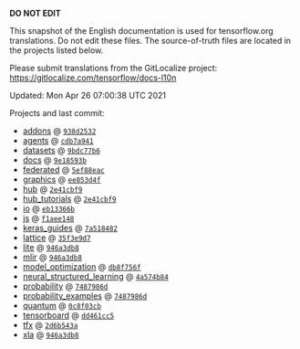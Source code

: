 __DO NOT EDIT__

This snapshot of the English documentation is used for tensorflow.org
translations. Do not edit these files. The source-of-truth files are located in
the projects listed below.

Please submit translations from the GitLocalize project: https://gitlocalize.com/tensorflow/docs-l10n

Updated: Mon Apr 26 07:00:38 UTC 2021

Projects and last commit:

- [addons](https://github.com/tensorflow/addons/tree/master/docs) @ <a href='https://github.com/tensorflow/addons/commit/938d2532630728a3b61a75dd8ba4c7694f56daed'><code>938d2532</code></a>
- [agents](https://github.com/tensorflow/agents/tree/master/docs) @ <a href='https://github.com/tensorflow/agents/commit/cdb7a94124a1bc756217ad868b1aa49c11dc26bf'><code>cdb7a941</code></a>
- [datasets](https://github.com/tensorflow/datasets/tree/master/docs) @ <a href='https://github.com/tensorflow/datasets/commit/9bdc77b6d28f9d6b9df95ed9835c22f0b3a4d3fe'><code>9bdc77b6</code></a>
- [docs](https://github.com/tensorflow/docs/tree/master/site/en) @ <a href='https://github.com/tensorflow/docs/commit/9e18593b7ee19058b651626d0e96a552ac7b4733'><code>9e18593b</code></a>
- [federated](https://github.com/tensorflow/federated/tree/master/docs) @ <a href='https://github.com/tensorflow/federated/commit/5ef88eac6cba3ed29c6036916b0b5bc9129bffd5'><code>5ef88eac</code></a>
- [graphics](https://github.com/tensorflow/graphics/tree/master/tensorflow_graphics/g3doc) @ <a href='https://github.com/tensorflow/graphics/commit/ee853d4fbd63352ad091c1bb69d4702ccd71a61a'><code>ee853d4f</code></a>
- [hub](https://github.com/tensorflow/hub/tree/master/docs) @ <a href='https://github.com/tensorflow/hub/commit/2e41cbf97349389ccce9774f73f88248eb08683b'><code>2e41cbf9</code></a>
- [hub_tutorials](https://github.com/tensorflow/hub/tree/master/examples/colab) @ <a href='https://github.com/tensorflow/hub/commit/2e41cbf97349389ccce9774f73f88248eb08683b'><code>2e41cbf9</code></a>
- [io](https://github.com/tensorflow/io/tree/master/docs) @ <a href='https://github.com/tensorflow/io/commit/eb13366bb5a1b68928ffda16da62272a25fa58f7'><code>eb13366b</code></a>
- [js](https://github.com/tensorflow/tfjs-website/tree/master/docs) @ <a href='https://github.com/tensorflow/tfjs-website/commit/f1aee1484f3c701ea55698dae438f318b24feb9b'><code>f1aee148</code></a>
- [keras_guides](https://github.com/tensorflow/docs/tree/snapshot-keras/site/en/guide/keras) @ <a href='https://github.com/tensorflow/docs/commit/7a518482b03a75f9bb3fb6fe08d5607c1cbfb59f'><code>7a518482</code></a>
- [lattice](https://github.com/tensorflow/lattice/tree/master/docs) @ <a href='https://github.com/tensorflow/lattice/commit/35f3e9d7da7f90a700d7a903e1818e82965f245c'><code>35f3e9d7</code></a>
- [lite](https://github.com/tensorflow/tensorflow/tree/master/tensorflow/lite/g3doc) @ <a href='https://github.com/tensorflow/tensorflow/commit/946a3db804772ec91eb065856e47c3448e5e48a2'><code>946a3db8</code></a>
- [mlir](https://github.com/tensorflow/tensorflow/tree/master/tensorflow/compiler/mlir/g3doc) @ <a href='https://github.com/tensorflow/tensorflow/commit/946a3db804772ec91eb065856e47c3448e5e48a2'><code>946a3db8</code></a>
- [model_optimization](https://github.com/tensorflow/model-optimization/tree/master/tensorflow_model_optimization/g3doc) @ <a href='https://github.com/tensorflow/model-optimization/commit/db8f756f991cad35d7874ff3b9a8efdc26f4e6cc'><code>db8f756f</code></a>
- [neural_structured_learning](https://github.com/tensorflow/neural-structured-learning/tree/master/g3doc) @ <a href='https://github.com/tensorflow/neural-structured-learning/commit/4a574b84c0a02e08ed3ef58e60284555e7e7c7e2'><code>4a574b84</code></a>
- [probability](https://github.com/tensorflow/probability/tree/master/tensorflow_probability/g3doc) @ <a href='https://github.com/tensorflow/probability/commit/7487986df683f30cf2fe1edad82b544a1f64b6f6'><code>7487986d</code></a>
- [probability_examples](https://github.com/tensorflow/probability/tree/master/tensorflow_probability/examples/jupyter_notebooks) @ <a href='https://github.com/tensorflow/probability/commit/7487986df683f30cf2fe1edad82b544a1f64b6f6'><code>7487986d</code></a>
- [quantum](https://github.com/tensorflow/quantum/tree/master/docs) @ <a href='https://github.com/tensorflow/quantum/commit/0c8f03cb84ddaab018658506edd5db3a3bbee322'><code>0c8f03cb</code></a>
- [tensorboard](https://github.com/tensorflow/tensorboard/tree/master/docs) @ <a href='https://github.com/tensorflow/tensorboard/commit/dd461cc56911601dec5a92b19e30c3d110aa5e4a'><code>dd461cc5</code></a>
- [tfx](https://github.com/tensorflow/tfx/tree/master/docs) @ <a href='https://github.com/tensorflow/tfx/commit/2d6b543a626cf4231c45872033bbbc2d2da0abf9'><code>2d6b543a</code></a>
- [xla](https://github.com/tensorflow/tensorflow/tree/master/tensorflow/compiler/xla/g3doc) @ <a href='https://github.com/tensorflow/tensorflow/commit/946a3db804772ec91eb065856e47c3448e5e48a2'><code>946a3db8</code></a>

